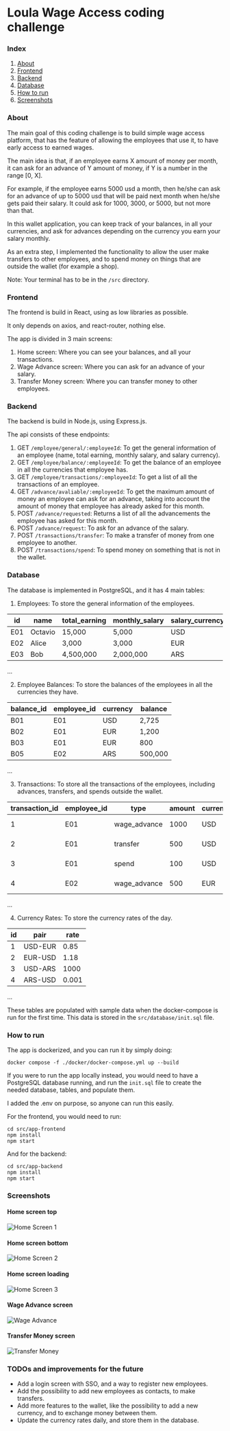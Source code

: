# Loula Wage Access coding challenge

### Index

1. [About](#about)
2. [Frontend](#frontend)
3. [Backend](#backend)
4. [Database](#database)
5. [How to run](#how-to-run)
6. [Screenshots](#screenshots)

### About

The main goal of this coding challenge is to build simple wage access platform, that has the feature of allowing the employees that use it, to have early access to earned wages.

The main idea is that, if an employee earns X amount of money per month, it can ask for an advance of Y amount of money, if Y is a number in the range [0, X].

For example, if the employee earns 5000 usd a month, then he/she can ask for an advance of up to 5000 usd that will be paid next month when he/she gets paid their salary. It could ask for 1000, 3000, or 5000, but not more than that.

In this wallet application, you can keep track of your balances, in all your currencies, and ask for advances depending on the currency you earn your salary monthly.

As an extra step, I implemented the functionality to allow the user make transfers to other employees, and to spend money on things that are outside the wallet (for example a shop).



Note: Your terminal has to be in the `/src` directory.

### Frontend

The frontend is build in React, using as low libraries as possible.

It only depends on axios, and react-router, nothing else.

The app is divided in 3 main screens:

1. Home screen: Where you can see your balances, and all your transactions.
2. Wage Advance screen: Where you can ask for an advance of your salary.
3. Transfer Money screen: Where you can transfer money to other employees.

### Backend

The backend is build in Node.js, using Express.js.

The api consists of these endpoints:

1. GET `/employee/general/:employeeId`: To get the general information of an employee (name, total earning, monthly salary, and salary currency).
2. GET `/employee/balance/:employeeId`: To get the balance of an employee in all the currencies that employee has.
3. GET `/employee/transactions/:employeeId`: To get a list of all the transactions of an employee.
4. GET `/advance/avaliable/:employeeId`: To get the maximum amount of money an employee can ask for an advance, taking into account the amount of money that employee has already asked for this month.
5. POST `/advance/requested`: Returns a list of all the advancements the employee has asked for this month.
6. POST `/advance/request`: To ask for an advance of the salary.
7. POST `/transactions/transfer`: To make a transfer of money from one employee to another.
8. POST `/transactions/spend`: To spend money on something that is not in the wallet.

### Database

The database is implemented in PostgreSQL, and it has 4 main tables:

1. Employees: To store the general information of the employees.

| id | name | total_earning | monthly_salary | salary_currency |
|----|------|---------------|----------------|-----------------|
| E01  | Octavio | 15,000          | 5,000           | USD             |
| E02  | Alice | 3,000          | 3,000           | EUR             |
| E03  | Bob | 4,500,000          | 2,000,000           | ARS             |
...

2. Employee Balances: To store the balances of the employees in all the currencies they have.

| balance_id | employee_id | currency | balance |
|------------|-------------|----------|---------|
| B01        | E01         | USD      | 2,725   |
| B02        | E01         | EUR      | 1,200   |
| B03        | E01         | EUR      |   800   |
| B05        | E02         | ARS      | 500,000 |
...

3. Transactions: To store all the transactions of the employees, including advances, transfers, and spends outside the wallet.

| transaction_id | employee_id | type | amount | currency | description | transaction_date | recipient_id | vendor |
|----------------|-------------|------|--------|----------|-------------|------------------|--------------|--------|
| 1              | E01         | wage_advance | 1000 | USD      | Wage advance | 2024-05-05 | NULL | NULL |
| 2             | E01         | transfer | 500 | USD      | Transfer to Alice | 2024-05-06 | E02 | NULL |
| 3             | E01         | spend | 100 | USD      | Spend on groceries | 2024-05-07 | NULL | Store |
| 4             | E02         | wage_advance | 500 | EUR      | Wage advance | 2024-05-07 | NULL | NULL |
...

4. Currency Rates: To store the currency rates of the day.

| id | pair | rate |
|----|------|------|
| 1  | USD-EUR | 0.85 |
| 2  | EUR-USD | 1.18 |
| 3  | USD-ARS | 1000 |
| 4  | ARS-USD | 0.001 |
...

These tables are populated with sample data when the docker-compose is run for the first time. This data is stored in the `src/database/init.sql` file.

### How to run

The app is dockerized, and you can run it by simply doing:

```
docker compose -f ./docker/docker-compose.yml up --build
```

If you were to run the app locally instead, you would need to have a PostgreSQL database running, and run the `init.sql` file to create the needed database, tables, and populate them.

I added the .env on purpose, so anyone can run this easily.

For the frontend, you would need to run:

```
cd src/app-frontend
npm install
npm start
```

And for the backend:

```
cd src/app-backend
npm install
npm start
```

### Screenshots

#### Home screen top

![Home Screen 1](./img/front-home-1.png)

#### Home screen bottom

![Home Screen 2](./img/front-home-2.png)

#### Home screen loading

![Home Screen 3](./img/front-home-3.png)

#### Wage Advance screen

![Wage Advance](./img/front-advance-1.png)

#### Transfer Money screen

![Transfer Money](./img/front-send-1.png)

### TODOs and improvements for the future

- Add a login screen with SSO, and a way to register new employees.
- Add the possibility to add new employees as contacts, to make transfers.
- Add more features to the wallet, like the possibility to add a new currency, and to exchange money between them.
- Update the currency rates daily, and store them in the database.
